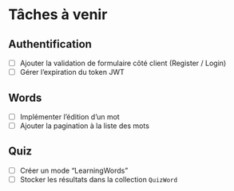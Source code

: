 # Tâches à venir

## Authentification
- [ ] Ajouter la validation de formulaire côté client (Register / Login)
- [ ] Gérer l’expiration du token JWT

## Words
- [ ] Implémenter l’édition d’un mot
- [ ] Ajouter la pagination à la liste des mots

## Quiz
- [ ] Créer un mode “LearningWords”
- [ ] Stocker les résultats dans la collection `QuizWord`
